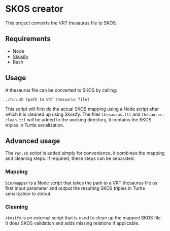 # SKOS creator
This project converts the VRT thesaurus file to SKOS.

## Requirements
* Node
* [Skosify](https://github.com/NatLibFi/Skosify/wiki/Getting-Started#installation)
* Bash

## Usage
A thesaurus file can be converted to SKOS by calling:

```
./run.sh [path to VRT thesaurus file]
```

This script will first do the actual SKOS mapping using a Node script after which it is cleaned up using Skosify.
The files `thesaurus.ttl` and `thesaurus-clean.ttl` will be added to the working directory, it contains the SKOS triples in Turtle serialization.

## Advanced usage

The `run.sh` script is added simply for convenience, it combines the mapping and cleaning steps.
If required, these steps can be separated.

### Mapping
`bin/mapper` is a Node script that takes the path to a VRT thesaurus file as first input parameter and output the resulting SKOS triples in Turtle serialization to stdout.

### Cleaning
`skosify` is an external script that is used to clean up the mapped SKOS file. It does SKOS validation and adds missing relations if applicable.
